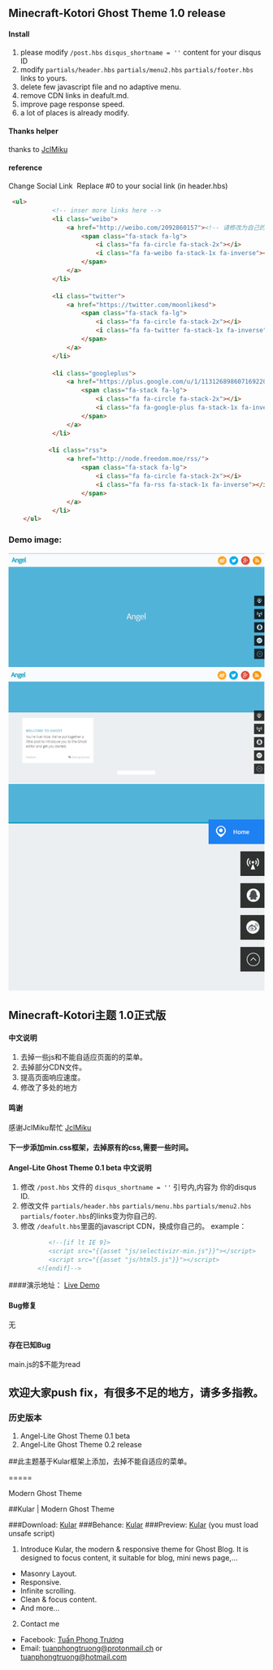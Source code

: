## Minecraft-Kotori Ghost Theme 1.0 release

#### Install  
1. please modify `/post.hbs`   `disqus_shortname = ''` content for your disqus ID  
2. modify `partials/header.hbs` `partials/menu2.hbs` `partials/footer.hbs` links to yours.  
3. delete few javascript file and no adaptive menu.
4. remove CDN links in deafult.md.
5. improve page response speed.
6. a lot of places is already modify.

#### Thanks helper
thanks to [JclMiku](https://github.com/JclMiku)

#### reference
Change Social Link 
  Replace #0 to your social link (in header.hbs) 
```html
 <ul>
			<!-- inser more links here -->
			<li class="weibo">
			    <a href="http://weibo.com/2092860157"><!-- 请修改为自己的url -->
			        <span class="fa-stack fa-lg">
                        <i class="fa fa-circle fa-stack-2x"></i>
                        <i class="fa fa-weibo fa-stack-1x fa-inverse"></i>
                    </span>
			    </a>
		    </li>

		    <li class="twitter">
			    <a href="https://twitter.com/moonlikesd">
			        <span class="fa-stack fa-lg">
                        <i class="fa fa-circle fa-stack-2x"></i>
                        <i class="fa fa-twitter fa-stack-1x fa-inverse"></i>
                    </span>
			    </a>
		    </li>

		    <li class="googleplus">
			    <a href="https://plus.google.com/u/1/113126898607169220997">
			        <span class="fa-stack fa-lg">
                        <i class="fa fa-circle fa-stack-2x"></i>
                        <i class="fa fa-google-plus fa-stack-1x fa-inverse"></i>
                    </span>
			    </a>
		    </li>

		   <li class="rss">
			    <a href="http://node.freedom.moe/rss/">
			        <span class="fa-stack fa-lg">
                        <i class="fa fa-circle fa-stack-2x"></i>
                        <i class="fa fa-rss fa-stack-1x fa-inverse"></i>
                    </span>
			    </a>
		    </li>
	</ul>
```
### Demo image:
![1](/assets/img/1.png)
![2](/assets/img/2.png)
![3](/assets/img/3.png)

## Minecraft-Kotori主题 1.0正式版

#### 中文说明
1. 去掉一些js和不能自适应页面的的菜单。
2. 去掉部分CDN文件。
3. 提高页面响应速度。
4. 修改了多处的地方
#### 鸣谢
感谢JclMiku帮忙 [JclMiku](https://github.com/JclMiku)

#### 下一步添加min.css框架，去掉原有的css,需要一些时间。


####  Angel-Lite Ghost Theme 0.1 beta 中文说明
1. 修改  `/post.hbs` 文件的  `disqus_shortname = ''`  引号内,内容为 你的disqus ID.
2. 修改文件 `partials/header.hbs` `partials/menu.hbs` `partials/menu2.hbs` `partials/footer.hbs`的links变为你自己的.
3. 修改 `/deafult.hbs`里面的javascript CDN，换成你自己的。
example：  

```html
           <!--[if lt IE 9]>
           <script src="{{asset "js/selectivizr-min.js"}}"></script>
           <script src="{{asset "js/html5.js"}}"></script>
        <![endif]-->
```
####演示地址：
[Live Demo](http://www.moecloud.org)

#### Bug修复
无
#### 存在已知Bug
main.js的$不能为read
## 欢迎大家push fix，有很多不足的地方，请多多指教。

### 历史版本
1. Angel-Lite Ghost Theme 0.1 beta
1. Angel-Lite Ghost Theme 0.2 release

##此主题基于Kular框架上添加，去掉不能自适应的菜单。

=====

Modern Ghost Theme

##Kular | Modern Ghost Theme

###Download: [Kular](https://github.com/tuanphongtruong/Kular/archive/master.zip)
###Behance: [Kular](https://www.behance.net/tuanphongtruong)
###Preview: [Kular](https://kular-tuanphongtruong-1.c9.io) (you must load unsafe script)

1. Introduce
Kular, the modern & responsive theme for Ghost Blog. It is designed to focus content, it
suitable for blog, mini news page,...
  * Masonry Layout.
  * Responsive.
  * Infinite scrolling.
  * Clean & focus content.
  * And more...
2. Contact me
  * Facebook: [Tuấn Phong Trương](facebook.com/tuanphongtruong98)
  * Email: tuanphongtruong@protonmail.ch or tuanphongtruong@hotmail.com
